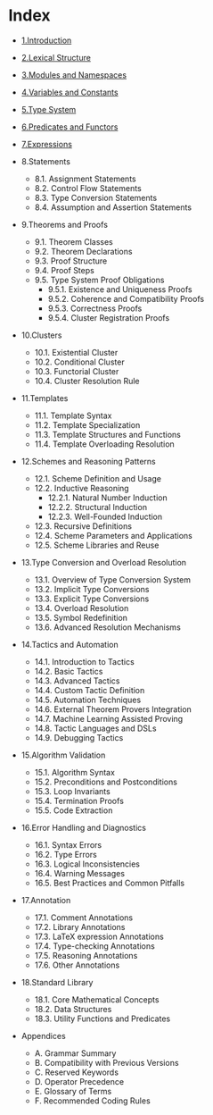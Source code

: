 # Index

- [1.Introduction](./1.introduction.md)
- [2.Lexical Structure](./2.lexical_structure.md)
- [3.Modules and Namespaces](./3.modules_and_namespaces.md)
- [4.Variables and Constants](./4.variables_and_constants.md)
- [5.Type System](./5.type_system.md)
- [6.Predicates and Functors](./6.predicates_and_functors.md)
- [7.Expressions](./7.expressions.md)

- 8.Statements
    - 8.1. Assignment Statements
    - 8.2. Control Flow Statements
    - 8.3. Type Conversion Statements
    - 8.4. Assumption and Assertion Statements

- 9.Theorems and Proofs  
    - 9.1. Theorem Classes
    - 9.2. Theorem Declarations
    - 9.3. Proof Structure
    - 9.4. Proof Steps
    - 9.5. Type System Proof Obligations
        - 9.5.1. Existence and Uniqueness Proofs
        - 9.5.2. Coherence and Compatibility Proofs
        - 9.5.3. Correctness Proofs
        - 9.5.4. Cluster Registration Proofs

- 10.Clusters
    - 10.1. Existential Cluster
    - 10.2. Conditional Cluster
    - 10.3. Functorial Cluster
    - 10.4. Cluster Resolution Rule

- 11.Templates
    - 11.1. Template Syntax
    - 11.2. Template Specialization
    - 11.3. Template Structures and Functions
    - 11.4. Template Overloading Resolution

- 12.Schemes and Reasoning Patterns
    - 12.1. Scheme Definition and Usage
    - 12.2. Inductive Reasoning
        - 12.2.1. Natural Number Induction
        - 12.2.2. Structural Induction
        - 12.2.3. Well-Founded Induction
    - 12.3. Recursive Definitions
    - 12.4. Scheme Parameters and Applications
    - 12.5. Scheme Libraries and Reuse

- 13.Type Conversion and Overload Resolution
    - 13.1. Overview of Type Conversion System
    - 13.2. Implicit Type Conversions
    - 13.3. Explicit Type Conversions
    - 13.4. Overload Resolution
    - 13.5. Symbol Redefinition
    - 13.6. Advanced Resolution Mechanisms

- 14.Tactics and Automation
    - 14.1. Introduction to Tactics
    - 14.2. Basic Tactics
    - 14.3. Advanced Tactics
    - 14.4. Custom Tactic Definition
    - 14.5. Automation Techniques
    - 14.6. External Theorem Provers Integration
    - 14.7. Machine Learning Assisted Proving
    - 14.8. Tactic Languages and DSLs
    - 14.9. Debugging Tactics

- 15.Algorithm Validation
    - 15.1. Algorithm Syntax
    - 15.2. Preconditions and Postconditions
    - 15.3. Loop Invariants
    - 15.4. Termination Proofs
    - 15.5. Code Extraction

- 16.Error Handling and Diagnostics
    - 16.1. Syntax Errors
    - 16.2. Type Errors
    - 16.3. Logical Inconsistencies
    - 16.4. Warning Messages
    - 16.5. Best Practices and Common Pitfalls

- 17.Annotation
    - 17.1. Comment Annotations
    - 17.2. Library Annotations
    - 17.3. LaTeX expression Annotations
    - 17.4. Type-checking Annotations
    - 17.5. Reasoning Annotations
    - 17.6. Other Annotations

- 18.Standard Library
    - 18.1. Core Mathematical Concepts
    - 18.2. Data Structures
    - 18.3. Utility Functions and Predicates

- Appendices
    - A. Grammar Summary
    - B. Compatibility with Previous Versions
    - C. Reserved Keywords
    - D. Operator Precedence
    - E. Glossary of Terms
    - F. Recommended Coding Rules
